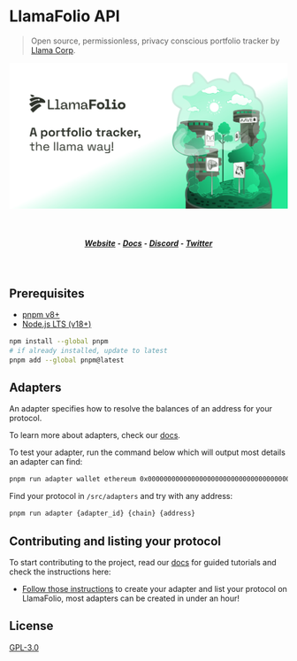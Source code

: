 # LlamaFolio API

> Open source, permissionless, privacy conscious portfolio tracker by [Llama Corp](https://llama-corp.com/).

![](./docs/bg-image.png)

<br>
<h5 align="center">
  <a href="https://beta.llamafolio.com">Website</a> ⁃
  <a href="https://docs.llamafolio.com">Docs</a> ⁃
  <a href="https://discord.llamafolio.com">Discord</a> ⁃
  <a href="https://twitter.com/LlamaFolio">Twitter</a>
</h5>
<br>

## Prerequisites

- [pnpm v8+](https://pnpm.io/installation)
- [Node.js LTS (v18+)](https://nodejs.org/en/download/)

```sh
npm install --global pnpm
# if already installed, update to latest
pnpm add --global pnpm@latest
```

## Adapters

An adapter specifies how to resolve the balances of an address for your protocol.

To learn more about adapters, check our [docs](https://docs.llamafolio.com).

To test your adapter, run the command below which will output most details an adapter can find:

```bash
pnpm run adapter wallet ethereum 0x0000000000000000000000000000000000000000
```

Find your protocol in `/src/adapters` and try with any address:

```bash
pnpm run adapter {adapter_id} {chain} {address}
```

## Contributing and listing your protocol

To start contributing to the project, read our [docs](https://docs.llamafolio.com) for guided tutorials and check the instructions here:

- [Follow those instructions](./docs/contributing.md) to create your adapter and list your protocol on LlamaFolio, most adapters can be created in under an hour!

## License

[GPL-3.0](./LICENSE)
